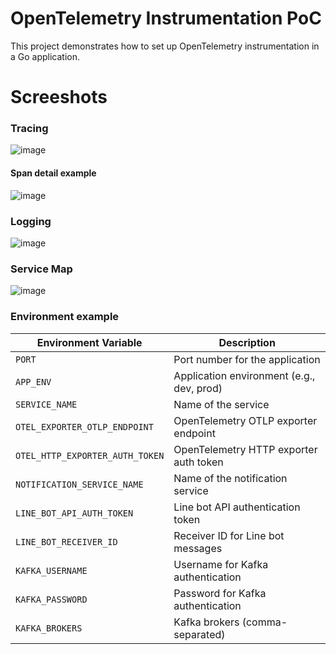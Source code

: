 # OpenTelemetry Instrumentation PoC

This project demonstrates how to set up OpenTelemetry instrumentation in a Go application.


# Screeshots
### Tracing
![image](https://github.com/user-attachments/assets/d18dd942-6de0-4f6d-bd03-cb704dfb668f)

#### Span detail example
![image](https://github.com/user-attachments/assets/466f4170-a24e-4c3d-bb82-98d29be07c98)


### Logging
![image](https://github.com/user-attachments/assets/2e954946-cf6b-4d0d-8776-9af3822b7e85)


### Service Map
![image](https://github.com/user-attachments/assets/0de9389d-94bc-4789-a338-2a36246937d1)

### Environment example
| Environment Variable             | Description                        |
|-----------------------------------|------------------------------------|
| `PORT`                           | Port number for the application    |
| `APP_ENV`                        | Application environment (e.g., dev, prod) |
| `SERVICE_NAME`                   | Name of the service                |
| `OTEL_EXPORTER_OTLP_ENDPOINT`     | OpenTelemetry OTLP exporter endpoint |
| `OTEL_HTTP_EXPORTER_AUTH_TOKEN`   | OpenTelemetry HTTP exporter auth token |
| `NOTIFICATION_SERVICE_NAME`       | Name of the notification service   |
| `LINE_BOT_API_AUTH_TOKEN`         | Line bot API authentication token  |
| `LINE_BOT_RECEIVER_ID`            | Receiver ID for Line bot messages  |
| `KAFKA_USERNAME`                  | Username for Kafka authentication  |
| `KAFKA_PASSWORD`                  | Password for Kafka authentication  |
| `KAFKA_BROKERS`                   | Kafka brokers (comma-separated)    |

